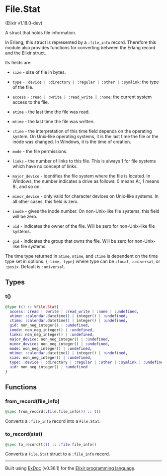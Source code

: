 # File.Stat 
(Elixir v1.18.0-dev)

A struct that holds file information.

In Erlang, this struct is represented by a `:file_info` record.
Therefore this module also provides functions for converting
between the Erlang record and the Elixir struct.

Its fields are:

- `size` - size of file in bytes.

- `type` - `:device | :directory | :regular | :other | :symlink`; the type of the
  file.

- `access` - `:read | :write | :read_write | :none`; the current system
  access to the file.

- `atime` - the last time the file was read.

- `mtime` - the last time the file was written.

- `ctime` - the interpretation of this time field depends on the operating
  system. On Unix-like operating systems, it is the last time the file or the inode was changed.
  In Windows, it is the time of creation.

- `mode` - the file permissions.

- `links` - the number of links to this file. This is always 1 for file
  systems which have no concept of links.

- `major_device` - identifies the file system where the file is located.
  In Windows, the number indicates a drive as follows: 0 means A:, 1 means
  B:, and so on.

- `minor_device` - only valid for character devices on Unix-like systems. In all other
  cases, this field is zero.

- `inode` - gives the inode number. On non-Unix-like file systems, this field
  will be zero.

- `uid` - indicates the owner of the file. Will be zero for non-Unix-like file
  systems.

- `gid` - indicates the group that owns the file. Will be zero for
  non-Unix-like file systems.

The time type returned in `atime`, `mtime`, and `ctime` is dependent on the
time type set in options. `{:time, type}` where type can be `:local`,
`:universal`, or `:posix`. Default is `:universal`.


## Types

### t()

```elixir
@type t() :: %File.Stat{
  access: :read | :write | :read_write | :none | :undefined,
  atime: :calendar.datetime() | integer() | :undefined,
  ctime: :calendar.datetime() | integer() | :undefined,
  gid: non_neg_integer() | :undefined,
  inode: non_neg_integer() | :undefined,
  links: non_neg_integer() | :undefined,
  major_device: non_neg_integer() | :undefined,
  minor_device: non_neg_integer() | :undefined,
  mode: non_neg_integer() | :undefined,
  mtime: :calendar.datetime() | integer() | :undefined,
  size: non_neg_integer() | :undefined,
  type: :device | :directory | :regular | :other | :symlink | :undefined,
  uid: non_neg_integer() | :undefined
}
```



## Functions

### from_record(file_info)

```elixir
@spec from_record(:file.file_info()) :: t()
```

Converts a `:file_info` record into a `File.Stat`.


### to_record(stat)

```elixir
@spec to_record(t()) :: :file.file_info()
```

Converts a `File.Stat` struct to a `:file_info` record.




---
Built using [ExDoc](https://github.com/elixir-lang/ex_doc "ExDoc") (v0.36.1) for the [Elixir programming language](href="https://elixir-lang.org" "Elixir").
